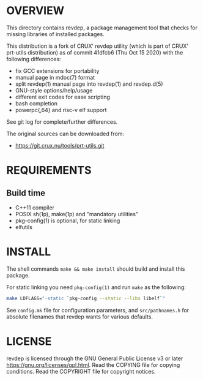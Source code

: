 OVERVIEW
========

This directory contains revdep, a package management tool that checks
for missing libraries of installed packages.

This distribution is a fork of CRUX' revdep utility (which is part of
CRUX' prt-utils distribution) as of commit 41dfcb6 (Thu Oct 15 2020)
with the following differences:
  * fix GCC extensions for portability
  * manual page in mdoc(7) format
  * split revdep(1) manual page into revdep(1) and revdep.d(5)
  * GNU-style options/help/usage
  * different exit codes for ease scripting
  * bash completion
  * powerpc{,64} and risc-v elf support

See git log for complete/further differences.

The original sources can be downloaded from:
  * https://git.crux.nu/tools/prt-utils.git


REQUIREMENTS
============

Build time
----------
  * C++11 compiler
  * POSIX sh(1p), make(1p) and "mandatory utilities"
  * pkg-config(1) is optional, for static linking
  * elfutils


INSTALL
=======

The shell commands `make && make install` should build and install
this package.

For static linking you need `pkg-config(1)` and run `make` as the
following:
```sh
make LDFLAGS="-static `pkg-config --static --libs libelf`"
```

See `config.mk` file for configuration parameters, and
`src/pathnames.h` for absolute filenames that revdep wants for various
defaults.


LICENSE
=======

revdep is licensed through the GNU General Public License v3 or later
<https://gnu.org/licenses/gpl.html>.
Read the COPYING file for copying conditions.
Read the COPYRIGHT file for copyright notices.
